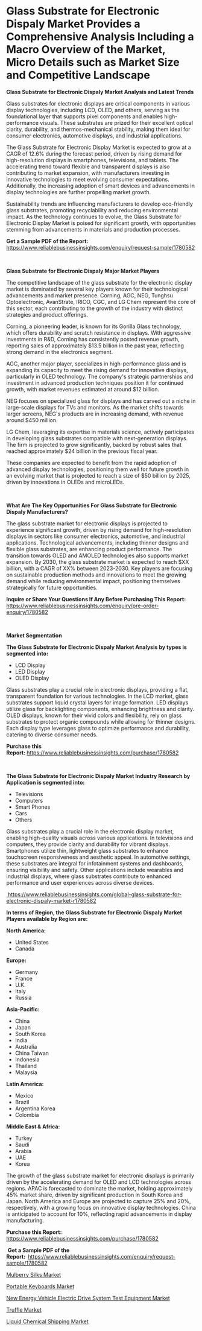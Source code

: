 <p><h1>Glass Substrate for Electronic Dispaly Market Provides a Comprehensive Analysis Including a Macro Overview of the Market, Micro Details such as Market Size and Competitive Landscape</h1></p><p><strong>Glass Substrate for Electronic Dispaly Market Analysis and Latest Trends</strong></p>
<p><p>Glass substrates for electronic displays are critical components in various display technologies, including LCD, OLED, and others, serving as the foundational layer that supports pixel components and enables high-performance visuals. These substrates are prized for their excellent optical clarity, durability, and thermos-mechanical stability, making them ideal for consumer electronics, automotive displays, and industrial applications.</p><p>The Glass Substrate for Electronic Display Market is expected to grow at a CAGR of 12.6% during the forecast period, driven by rising demand for high-resolution displays in smartphones, televisions, and tablets. The accelerating trend toward flexible and transparent displays is also contributing to market expansion, with manufacturers investing in innovative technologies to meet evolving consumer expectations. Additionally, the increasing adoption of smart devices and advancements in display technologies are further propelling market growth.</p><p>Sustainability trends are influencing manufacturers to develop eco-friendly glass substrates, promoting recyclability and reducing environmental impact. As the technology continues to evolve, the Glass Substrate for Electronic Display Market is poised for significant growth, with opportunities stemming from advancements in materials and production processes.</p></p>
<p><strong>Get a Sample PDF of the Report:&nbsp;</strong> <a href="https://www.reliablebusinessinsights.com/enquiry/request-sample/1780582?utm_campaign=62&utm_medium=2&utm_source=Github&utm_content=ia&utm_term=09102024&utm_id=glass-substrate-for-electronic-dispaly">https://www.reliablebusinessinsights.com/enquiry/request-sample/1780582</a></p>
<p>&nbsp;</p>
<p><strong>Glass Substrate for Electronic Dispaly Major Market Players</strong></p>
<p><p>The competitive landscape of the glass substrate for the electronic display market is dominated by several key players known for their technological advancements and market presence. Corning, AGC, NEG, Tunghsu Optoelectronic, AvanStrate, IRICO, CGC, and LG Chem represent the core of this sector, each contributing to the growth of the industry with distinct strategies and product offerings.</p><p>Corning, a pioneering leader, is known for its Gorilla Glass technology, which offers durability and scratch resistance in displays. With aggressive investments in R&D, Corning has consistently posted revenue growth, reporting sales of approximately $13.5 billion in the past year, reflecting strong demand in the electronics segment.</p><p>AGC, another major player, specializes in high-performance glass and is expanding its capacity to meet the rising demand for innovative displays, particularly in OLED technology. The company's strategic partnerships and investment in advanced production techniques position it for continued growth, with market revenues estimated at around $12 billion.</p><p>NEG focuses on specialized glass for displays and has carved out a niche in large-scale displays for TVs and monitors. As the market shifts towards larger screens, NEG's products are in increasing demand, with revenue around $450 million.</p><p>LG Chem, leveraging its expertise in materials science, actively participates in developing glass substrates compatible with next-generation displays. The firm is projected to grow significantly, backed by robust sales that reached approximately $24 billion in the previous fiscal year.</p><p>These companies are expected to benefit from the rapid adoption of advanced display technologies, positioning them well for future growth in an evolving market that is projected to reach a size of $50 billion by 2025, driven by innovations in OLEDs and microLEDs.</p></p>
<p>&nbsp;</p>
<p><strong>What Are The Key Opportunities For Glass Substrate for Electronic Dispaly Manufacturers?</strong></p>
<p><p>The glass substrate market for electronic displays is projected to experience significant growth, driven by rising demand for high-resolution displays in sectors like consumer electronics, automotive, and industrial applications. Technological advancements, including thinner designs and flexible glass substrates, are enhancing product performance. The transition towards OLED and AMOLED technologies also supports market expansion. By 2030, the glass substrate market is expected to reach $XX billion, with a CAGR of XX% between 2023-2030. Key players are focusing on sustainable production methods and innovations to meet the growing demand while reducing environmental impact, positioning themselves strategically for future opportunities.</p></p>
<p><strong>Inquire or Share Your Questions If Any Before Purchasing This Report:</strong> <a href="https://www.reliablebusinessinsights.com/enquiry/pre-order-enquiry/1780582?utm_campaign=62&utm_medium=2&utm_source=Github&utm_content=ia&utm_term=09102024&utm_id=glass-substrate-for-electronic-dispaly">https://www.reliablebusinessinsights.com/enquiry/pre-order-enquiry/1780582</a></p>
<p>&nbsp;</p>
<p><strong>Market Segmentation</strong></p>
<p><strong>The Glass Substrate for Electronic Dispaly Market Analysis by types is segmented into:</strong></p>
<p><ul><li>LCD Display</li><li>LED Display</li><li>OLED Display</li></ul></p>
<p><p>Glass substrates play a crucial role in electronic displays, providing a flat, transparent foundation for various technologies. In the LCD market, glass substrates support liquid crystal layers for image formation. LED displays utilize glass for backlighting components, enhancing brightness and clarity. OLED displays, known for their vivid colors and flexibility, rely on glass substrates to protect organic compounds while allowing for thinner designs. Each display type leverages glass to optimize performance and durability, catering to diverse consumer needs.</p></p>
<p><strong>Purchase this Report:&nbsp;</strong><a href="https://www.reliablebusinessinsights.com/purchase/1780582?utm_campaign=62&utm_medium=2&utm_source=Github&utm_content=ia&utm_term=09102024&utm_id=glass-substrate-for-electronic-dispaly">https://www.reliablebusinessinsights.com/purchase/1780582</a></p>
<p>&nbsp;</p>
<p><strong>The Glass Substrate for Electronic Dispaly Market Industry Research by Application is segmented into:</strong></p>
<p><ul><li>Televisions</li><li>Computers</li><li>Smart Phones</li><li>Cars</li><li>Others</li></ul></p>
<p><p>Glass substrates play a crucial role in the electronic display market, enabling high-quality visuals across various applications. In televisions and computers, they provide clarity and durability for vibrant displays. Smartphones utilize thin, lightweight glass substrates to enhance touchscreen responsiveness and aesthetic appeal. In automotive settings, these substrates are integral for infotainment systems and dashboards, ensuring visibility and safety. Other applications include wearables and industrial displays, where glass substrates contribute to enhanced performance and user experiences across diverse devices.</p></p>
<p><a href="https://www.reliablebusinessinsights.com/global-glass-substrate-for-electronic-dispaly-market-r1780582?utm_campaign=62&utm_medium=2&utm_source=Github&utm_content=ia&utm_term=09102024&utm_id=glass-substrate-for-electronic-dispaly">&nbsp;https://www.reliablebusinessinsights.com/global-glass-substrate-for-electronic-dispaly-market-r1780582</a></p>
<p><strong>In terms of Region, the Glass Substrate for Electronic Dispaly Market Players available by Region are:</strong></p>
<p>
    <p> <strong> North America: </strong>
        <ul>
            <li>United States</li>
            <li>Canada</li>
        </ul>
        </p> 
    <p> <strong> Europe: </strong>
        <ul>
            <li>Germany</li>
            <li>France</li>
            <li>U.K.</li>
            <li>Italy</li>
            <li>Russia</li>
        </ul>
        </p> 
    <p> <strong> Asia-Pacific: </strong>
        <ul>
            <li>China</li>
            <li>Japan</li>
            <li>South Korea</li>
            <li>India</li>
            <li>Australia</li>
            <li>China Taiwan</li>
            <li>Indonesia</li>
            <li>Thailand</li>
            <li>Malaysia</li>
        </ul>
        </p> 
    <p> <strong> Latin America: </strong>
        <ul>
            <li>Mexico</li>
            <li>Brazil</li>
            <li>Argentina Korea</li>
            <li>Colombia</li>
        </ul>
        </p> 
    <p> <strong> Middle East & Africa: </strong>
        <ul>
            <li>Turkey</li>
            <li>Saudi</li>
            <li>Arabia</li>
            <li>UAE</li>
            <li>Korea</li>
        </ul>
    </p>
    </p>
<p><p>The growth of the glass substrate market for electronic displays is primarily driven by the accelerating demand for OLED and LCD technologies across regions. APAC is forecasted to dominate the market, holding approximately 45% market share, driven by significant production in South Korea and Japan. North America and Europe are projected to capture 25% and 20%, respectively, with a growing focus on innovative display technologies. China is anticipated to account for 10%, reflecting rapid advancements in display manufacturing.</p></p>
<p><strong>Purchase this Report: </strong><a href="https://www.reliablebusinessinsights.com/purchase/1780582?utm_campaign=62&utm_medium=2&utm_source=Github&utm_content=ia&utm_term=09102024&utm_id=glass-substrate-for-electronic-dispaly">https://www.reliablebusinessinsights.com/purchase/1780582</a></p>
<p>&nbsp;<strong>Get a Sample PDF of the Report:&nbsp;&nbsp;</strong><a href="https://www.reliablebusinessinsights.com/enquiry/request-sample/1780582?utm_campaign=62&utm_medium=2&utm_source=Github&utm_content=ia&utm_term=09102024&utm_id=glass-substrate-for-electronic-dispaly">https://www.reliablebusinessinsights.com/enquiry/request-sample/1780582</a></p>
<p><strong></strong></p>
<p><p><a href="https://www.linkedin.com/pulse/regulatory-landscape-its-influence-global-mulberry-silks-market-dy4ff?utm_campaign=62&utm_medium=2&utm_source=Github&utm_content=ia&utm_term=09102024&utm_id=glass-substrate-for-electronic-dispaly">Mulberry Silks Market</a></p><p><a href="https://www.linkedin.com/pulse/market-leaders-laggards-global-portable-keyboards-trends-forecast-lzmwe?utm_campaign=62&utm_medium=2&utm_source=Github&utm_content=ia&utm_term=09102024&utm_id=glass-substrate-for-electronic-dispaly">Portable Keyboards Market</a></p><p><a href="https://github.com/abbiewimld/Market-Research-Report-List-1/blob/main/new-energy-vehicle-electric-drive-system-test-equipment-market.md?utm_campaign=62&utm_medium=2&utm_source=Github&utm_content=ia&utm_term=09102024&utm_id=glass-substrate-for-electronic-dispaly">New Energy Vehicle Electric Drive System Test Equipment Market</a></p><p><a href="https://issuu.com/reportprime-2/docs/truffle-market-size-2030.pptx_5db7b94860fade?utm_campaign=62&utm_medium=2&utm_source=Github&utm_content=ia&utm_term=09102024&utm_id=glass-substrate-for-electronic-dispaly">Truffle Market</a></p><p><a href="https://github.com/benjigwozdzus/Market-Research-Report-List-1/blob/main/liquid-chemical-shipping-market.md?utm_campaign=62&utm_medium=2&utm_source=Github&utm_content=ia&utm_term=09102024&utm_id=glass-substrate-for-electronic-dispaly">Liquid Chemical Shipping Market</a></p></p>